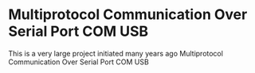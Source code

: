 # Multiprotocol Communication Over Serial Port COM USB
This is a very large project initiated many years ago
Multiprotocol Communication Over Serial Port COM USB
